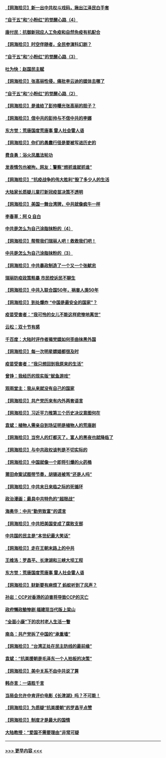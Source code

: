 #### [【网海拾贝】新一出中共权斗戏码，揪出江泽民白手套](../pages/nsc993/n13361697.md?t=11090801) 
#### [“自干五”和“小粉红”的觉醒心路（4）](../pages/nsc993/n13361539.md?t=11090801) 
#### [唐付民：抗御新冠应人工免疫和自然免疫有机配合](../pages/nsc993/n13361526.md?t=11090801) 
#### [【网海拾贝】时空伴随者，全民参演科幻剧？](../pages/nsc993/n13358829.md?t=11090801) 
#### [“自干五”和“小粉红”的觉醒心路（3）](../pages/nsc993/n13358759.md?t=11090801) 
#### [吐为快：赵国民主赋](../pages/nsc993/n13357508.md?t=11090801) 
#### [【网海拾贝】张高丽性侵，痛批李云迪的媒体去哪了](../pages/nsc993/n13357431.md?t=11090801) 
#### [“自干五”和“小粉红”的觉醒心路（2）](../pages/nsc993/n13357310.md?t=11090801) 
#### [【网海拾贝】是谁给了彭帅曝光张高丽的胆子？](../pages/nsc993/n13355728.md?t=11090801) 
#### [【网海拾贝】信中共的彭帅与不信中共的李娜](../pages/nsc993/n13352875.md?t=11090801) 
#### [东方觉：荒唐国度荒唐事 雷人社会雷人语](../pages/nsc993/n13352744.md?t=11090801) 
#### [【网海拾贝】你们的愚蠢行径是要被写进历史的](../pages/nsc993/n13350078.md?t=11090801) 
#### [费良勇：浴火凤凰法轮功](../pages/nsc993/n13350213.md?t=11090801) 
#### [发表情包也被拘，网友：警察“想抓谁就抓谁”](../pages/nsc993/n13349925.md?t=11090801) 
#### [【网海拾贝】“抗疫战争的伟大胜利”毁了多少人的生活](../pages/nsc993/n13347377.md?t=11090801) 
#### [大陆家长质疑儿童打新冠疫苗决策不透明](../pages/nsc993/n13347261.md?t=11090801) 
#### [【网海拾贝】美国一舞台湾牌，中共就像疯牛一样](../pages/nsc993/n13344669.md?t=11090801) 
#### [李春草：阿 Q 自白](../pages/nsc993/n13343668.md?t=11090801) 
#### [中共是怎么为自己涂脂抹粉的（4）](../pages/nsc993/n13340568.md?t=11090801) 
#### [【网海拾贝】帮帮我们瑞丽人吧！救救我们吧！](../pages/nsc993/n13339001.md?t=11090801) 
#### [中共是怎么为自己涂脂抹粉的（3）](../pages/nsc993/n13335534.md?t=11090801) 
#### [【网海拾贝】中共暴政制造了一个又一个张献忠](../pages/nsc993/n13335375.md?t=11090801) 
#### [瑞丽防疫政策粗暴 市民控诉民不聊生](../pages/nsc993/n13335277.md?t=11090801) 
#### [【网海拾贝】中共入联合国50年，祸害人类50年](../pages/nsc993/n13332622.md?t=11090801) 
#### [【网海拾贝】到处爆炸 “中国是最安全的国家”？](../pages/nsc993/n13330109.md?t=11090801) 
#### [疫苗受害者：“我可怜的女儿不能这样悲惨地离世”](../pages/nsc993/n13329584.md?t=11090801) 
#### [云松：双十节有感](../pages/nsc993/n13327729.md?t=11090801) 
#### [千百度：大陆时评作者揭党媒如何歪曲抹黑外国](../pages/nsc993/n13327425.md?t=11090801) 
#### [【网海拾贝】每一次明星嫖娼都很及时](../pages/nsc993/n13326552.md?t=11090801) 
#### [疫苗受害者：“我只想回到我原来的生活”](../pages/nsc993/n13326539.md?t=11090801) 
#### [曾铮：我经历的现实版“鱿鱼游戏”](../pages/nsc993/n13324235.md?t=11090801) 
#### [观雨堂主：我从来就没有自己的国家](../pages/nsc993/n13324212.md?t=11090801) 
#### [【网海拾贝】共产党历来有内外两套语言](../pages/nsc993/n13324119.md?t=11090801) 
#### [【网海拾贝】习近平力推第三个历史决议意图何在](../pages/nsc993/n13319583.md?t=11090801) 
#### [袁斌：植物人需亲自到场证明是植物人的荒唐剧](../pages/nsc993/n13319517.md?t=11090801) 
#### [【网海拾贝】当穷人的灯都灭了，富人的黑夜也就降临了](../pages/nsc993/n13316913.md?t=11090801) 
#### [【网海拾贝】与中共政权谈判是不切实际的](../pages/nsc993/n13314868.md?t=11090801) 
#### [【网海拾贝】中国就像一个即将引爆的火药桶](../pages/nsc993/n13311974.md?t=11090801) 
#### [莆田命案试图带节奏，胡锡进被骂“还是人吗”](../pages/nsc993/n13311772.md?t=11090801) 
#### [【网海拾贝】中共末日来临之际的死循环](../pages/nsc993/n13309649.md?t=11090801) 
#### [政治漫画：最具中共特色的“超限战”](../pages/nsc993/n13308510.md?t=11090801) 
#### [海奥华：中共“勤劳致富”的谎言](../pages/nsc993/n13308500.md?t=11090801) 
#### [【网海拾贝】中共把美国变成了腐败支部](../pages/nsc993/n13308449.md?t=11090801) 
#### [中共国的民主是“本世纪最大笑话”](../pages/nsc993/n13308439.md?t=11090801) 
#### [【网海拾贝】走在王朝末路上的中共](../pages/nsc993/n13306255.md?t=11090801) 
#### [王维洛：罗昌平、长津湖和三峡大坝工程](../pages/nsc993/n13305617.md?t=11090801) 
#### [东方觉：荒唐国度荒唐事 雷人社会雷人语](../pages/nsc993/n13305542.md?t=11090801) 
#### [【网海拾贝】财新要有麻烦了 蚂蚁听到了风声？](../pages/nsc993/n13303518.md?t=11090801) 
#### [孙岩：CCP对香港的迫害将导致CCP的灭亡](../pages/nsc993/n13303673.md?t=11090801) 
#### [政府懒政酿惨剧 福建现当代版上梁山](../pages/nsc993/n13303481.md?t=11090801) 
#### [“全面小康”下的农村老人生活一瞥](../pages/nsc993/n13301579.md?t=11090801) 
#### [南岛：共产党拆了中国的“承重墙”](../pages/nsc993/n13298695.md?t=11090801) 
#### [【网海拾贝】“台湾正处在民主防线的最前缘”](../pages/nsc993/n13298607.md?t=11090801) 
#### [袁斌：“抗美援朝是毛泽东一个人拍板的决策”](../pages/nsc993/n13298572.md?t=11090801) 
#### [【网海拾贝】美中关系不由中共说了算](../pages/nsc993/n13296468.md?t=11090801) 
#### [韩亦言：一语胜千言](../pages/nsc993/n13296643.md?t=11090801) 
#### [当局会允许中肯评价电影《长津湖》吗？不可能！](../pages/nsc993/n13294164.md?t=11090801) 
#### [【网海拾贝】为质疑“抗美援朝”的罗昌平点赞](../pages/nsc993/n13293902.md?t=11090801) 
#### [【网海拾贝】制度才是最大的国情](../pages/nsc993/n13292455.md?t=11090801) 
#### [大陆教授：“爱国不需要理由”非常可疑](../pages/nsc993/n13292404.md?t=11090801) 

----
#### [ >>> 更早内容 <<< ](../indexes/nsc993-earlier.md)
